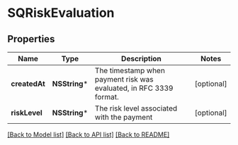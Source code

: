 # SQRiskEvaluation

## Properties
Name | Type | Description | Notes
------------ | ------------- | ------------- | -------------
**createdAt** | **NSString*** | The timestamp when payment risk was evaluated, in RFC 3339 format. | [optional] 
**riskLevel** | **NSString*** | The risk level associated with the payment | [optional] 

[[Back to Model list]](../README.md#documentation-for-models) [[Back to API list]](../README.md#documentation-for-api-endpoints) [[Back to README]](../README.md)


